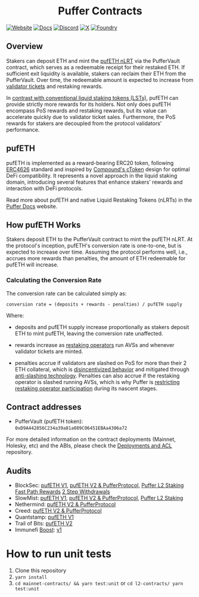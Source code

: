 # <h1 align="center">Puffer Contracts</h1>
[![Website][Website-badge]][Website] [![Docs][docs-badge]][docs]
  [![Discord][discord-badge]][discord] [![X][X-badge]][X] [![Foundry][foundry-badge]][foundry]

[Website-badge]: https://img.shields.io/badge/WEBSITE-8A2BE2
[Website]: https://www.puffer.fi
[X-badge]: https://img.shields.io/twitter/follow/puffer_finance
[X]: https://twitter.com/puffer_finance
[discord]: https://discord.gg/pufferfi
[docs-badge]: https://img.shields.io/badge/DOCS-8A2BE2
[docs]: https://docs.puffer.fi/
[discord-badge]: https://dcbadge.vercel.app/api/server/pufferfi?style=flat
[gha]: https://github.com/PufferFinance/PufferPool/actions
[gha-badge]: https://github.com/PufferFinance/PufferPool/actions/workflows/ci.yml/badge.svg
[foundry]: https://getfoundry.sh
[foundry-badge]: https://img.shields.io/badge/Built%20with-Foundry-FFDB1C.svg

## Overview
Stakers can deposit ETH and mint the [pufETH nLRT](https://docs.puffer.fi/protocol/nlrt#pufeth) via the PufferVault contract, which serves as a redeemable receipt for their restaked ETH. If sufficient exit liquidity is available, stakers can reclaim their ETH from the PufferVault. Over time, the redeemable amount is expected to increase from [validator tickets](https://docs.puffer.fi/protocol/validator-tickets) and restaking rewards.

In [contrast with conventional liquid staking tokens (LSTs)](https://docs.puffer.fi/protocol/nlrt#what-is-an-lst), pufETH can provide strictly more rewards for its holders. Not only does pufETH encompass PoS rewards and restaking rewards, but its value can accelerate quickly due to validator ticket sales. Furthermore, the PoS rewards for stakers are decoupled from the protocol validators' performance.

## pufETH

pufETH is implemented as a reward-bearing ERC20 token, following [ERC4626](https://ethereum.org/en/developers/docs/standards/tokens/erc-4626/) standard and inspired by [Compound's cToken](https://docs.compound.finance/v2/ctokens/#ctokens) design for optimal DeFi compatibility. It represents a novel approach in the liquid staking domain, introducing several features that enhance stakers' rewards and interaction with DeFi protocols.

Read more about pufETH and native Liquid Restaking Tokens (nLRTs) in the [Puffer Docs](https://docs.puffer.fi/protocol/nlrt#pufeth) website.


## How pufETH Works
Stakers deposit ETH to the PufferVault contract to mint the pufETH nLRT. At the protocol's inception, pufETH's conversion rate is one-to-one, but is expected to increase over time. Assuming the protocol performs well, i.e., accrues more rewards than penalties, the amount of ETH redeemable for pufETH will increase.

### Calculating the Conversion Rate
The conversion rate can be calculated simply as:

```
conversion rate = (deposits + rewards - penalties) / pufETH supply
```
  
Where:

- deposits and pufETH supply increase proportionally as stakers deposit ETH to mint pufETH, leaving the conversion rate unaffected.

- rewards increase as [restaking operators](https://docs.puffer.fi/protocol/puffer-modules#restaking-operators) run AVSs and whenever validator tickets are minted.

- penalties accrue if validators are slashed on PoS for more than their 2 ETH collateral, which is [disincentivized behavior](https://docs.puffer.fi/protocol/validator-tickets#why--noop-incentives) and mitigated through [anti-slashing technology](https://docs.puffer.fi/technology/secure-signer). Penalties can also accrue if the restaking operator is slashed running AVSs, which is why Puffer is [restricting restaking operator participation](https://docs.puffer.fi/protocol/puffer-modules#restricting-reops) during its nascent stages.


## Contract addresses
- PufferVault (pufETH token): `0xD9A442856C234a39a81a089C06451EBAa4306a72`

For more detailed information on the contract deployments (Mainnet, Holesky, etc) and the ABIs, please check the [Deployments and ACL](https://github.com/PufferFinance/Deployments-and-ACL/blob/main/docs/deployments/) repository.


## Audits
- BlockSec: [pufETH V1](./audits/BlockSec-pufETH-v1.pdf), [pufETH V2 & PufferProtocol](./audits/BlockSec%20-%20pufETHV2%20&%20PufferProtocol.pdf), [Puffer L2 Staking](./audits/Blocksec%20-%20Puffer%20L2%20Staking.pdf) [Fast Path Rewards](./audits/BlockSec%20-%20Fast%20Path%20Rewards.pdf) [2 Step Withdrawals](./audits/BlockSec%20-%202%20Step%20Withdrawals.pdf)
- SlowMist: [pufETH V1](./audits/SlowMist-pufETH-v1.pdf), [pufETH V2 & PufferProtocol](./audits/SlowMist%20-%20pufETHV2%20&%20PufferProtocol.pdf), [Puffer L2 Staking](./audits/SlowMist%20-%20Puffer%20L2%20Staking.pdf)
- Nethermind: [pufETH V2 & PufferProtocol](https://github.com/NethermindEth/PublicAuditReports/blob/main/NM0202-FINAL_PUFFER.pdf)
- Creed: [pufETH V2 & PufferProtocol](https://github.com/PufferFinance/PufferPool/blob/polish-docs/docs/audits/Creed_Puffer_Finance_Audit_April2024.pdf)
- Quantstamp: [pufETH V1](./audits/Quantstamp-pufETH-v1.pdf)
- Trail of Bits: [pufETH V2](https://github.com/trailofbits/publications/blob/master/reviews/2024-03-pufferfinance-securityreview.pdf)
- Immunefi [Boost](https://immunefi.com/boost/pufferfinance-boost/): [v1](./audits/Immunefi_Boost_pufETH_v1.pdf)

# How to run unit tests

1. Clone this repository
2. `yarn install`
3. `cd mainnet-contracts/ && yarn test:unit` or `cd l2-contracts/ yarn test:unit`
